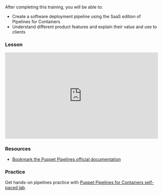 After completing this training, you will be able to:

* Create a software deployment pipeline using the SaaS edition of Pipelines for Containers
* Understand different product features and explain their value and use to clients

### Lesson

<div class="wistia_responsive_padding" style="padding:56.25% 0 0 0;position:relative;"><div class="wistia_responsive_wrapper" style="height:100%;left:0;position:absolute;top:0;width:100%;"><iframe src="https://fast.wistia.net/embed/iframe/ic9gd9jys4?seo=false&videoFoam=true" title="Wistia video player" allowtransparency="true" frameborder="0" scrolling="no" class="wistia_embed" name="wistia_embed" allowfullscreen mozallowfullscreen webkitallowfullscreen oallowfullscreen msallowfullscreen width="100%" height="100%"></iframe></div></div>

### Resources
* [Bookmark the Puppet Pipelines official documentation](https://puppet.com/docs/pipelines)

### Practice 
Get hands-on pipelines practice with [Puppet Pipelines for Containers self-paced lab](https://github.com/puppetlabs/pipelines-self-paced/tree/master/pipelines-for-containers).
